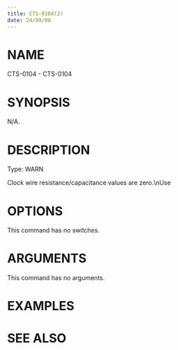 ```yaml
---
title: CTS-0104(2)
date: 24/09/08
---
```


# NAME

CTS-0104 - CTS-0104

# SYNOPSIS

N/A.

# DESCRIPTION

Type: WARN

Clock wire resistance/capacitance values are zero.\nUse

# OPTIONS

This command has no switches.

# ARGUMENTS

This command has no arguments.

# EXAMPLES

# SEE ALSO
